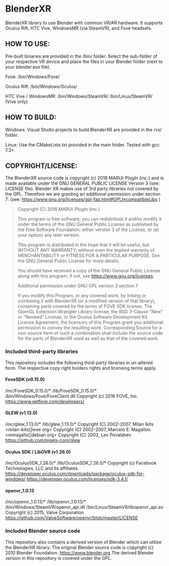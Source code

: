 # BlenderXR
BlenderXR library to use Blender with common VR/AR hardware.
It supports Oculus Rift, HTC Vive, WindowsMR (via SteamVR), and Fove headsets.


## HOW TO USE:
Pre-built binaries are provided in the /bin/ folder.
Select the sub-folder of your respective VR device and place the files in your Blender folder (next to your blender.exe file).

Fove:        /bin/Windows/Fove/

Oculus Rift: /bin/Windows/Oculus/

HTC Vive / WindowsMR: /bin/Windows/SteamVR/
                      /bin/Linux/SteamVR/ (Vive only)

## HOW TO BUILD:
Windows:
Visual Studio projects to build BlenderXR are provided in the /vs/ folder.

Linux:
Use the CMakeLists.txt provided in the main folder. Tested with gcc 7.3+.

## COPYRIGHT/LICENSE:
The BlenderXR source code is copyright (c) 2018 MARUI-PlugIn (inc.)
and is made available under the GNU GENERAL PUBLIC LICENSE Version 3 (see: LICENSE file).
Blender XR makes use of 3rd party libraries not covered by the GPL. Therefore we are granting an additional permission under section 7:
(see: https://www.gnu.org/licenses/gpl-faq.html#GPLIncompatibleLibs )
> Copyright (C) 2018 MARUI-PlugIn (inc.)
>
> This program is free software; you can redistribute it and/or modify it under the terms of the GNU General Public License as published by the Free Software Foundation; either version 3 of the License, or (at your option) any later version.
>
> This program is distributed in the hope that it will be useful, but WITHOUT ANY WARRANTY; without even the implied warranty of MERCHANTABILITY or FITNESS FOR A PARTICULAR PURPOSE. See the GNU General Public License for more details.
>
> You should have received a copy of the GNU General Public License along with this program; if not, see <https://www.gnu.org/licenses>.
>
> Additional permission under GNU GPL version 3 section 7
>
> If you modify this Program, or any covered work, by linking or combining it with BlenderXR (or a modified version of that library), containing parts covered by the terms of FOVE SDK license, The OpenGL Extension Wrangler Library license, the BSD 3-Clause "New" or "Revised" License, or the Oculus Software Development Kit License Agreement, the licensors of this Program grant you additional permission to convey the resulting work. Corresponding Source for a non-source form of such a combination shall include the source code for the parts of BlenderXR used as well as that of the covered work.



### Included third-party libraries
This repository includes the following third-party libraries in un-altered form.
The respective copy right holders rights and licensing terms apply.

#### FoveSDK (v0.15.0)
/inc/FoveSDK_0.15.0/*
/lib/FoveSDK_0.15.0/*
/bin/Windows/Fove/FoveClient.dll
Copyright (c) 2016 FOVE, Inc.
https://www.getfove.com/developers/

#### GLEW (v1.13.0)
/inc/glew_1.13.0/*
/lib/glew_1.13.0/*
Copyright (C) 2002-2007, Milan Ikits <milan ikits[]ieee org>
Copyright (C) 2002-2007, Marcelo E. Magallon <mmagallo[]debian org>
Copyright (C) 2002, Lev Povalahev
https://github.com/nigels-com/glew

#### Oculus SDK / LibOVR (v1.26.0)
/inc/OculusSDK_1.26.0/*
/lib/OculusSDK_1.26.0/*
Copyright (c) Facebook Technologies, LLC and its affiliates.
https://developer.oculus.com/downloads/package/oculus-sdk-for-windows/
https://developer.oculus.com/licenses/sdk-3.4.1/

#### openvr_1.0.13
/inc/openvr_1.0.13/*
/lib/openvr_1.0.13/*
/bin/Windows/SteamVR/openvr_api.dll
/bin/Linux/SteamVR/libopenvr_api.so
Copyright (c) 2015, Valve Corporation
https://github.com/ValveSoftware/openvr/blob/master/LICENSE


### Included Blender source code
This repository also contains a derived version of Blender which can utilize the BlenderXR library.
The original Blender source code is copyright (c) 2010 Blender Foundation.
https://www.blender.org
The derived Blender version in this repository is covered under the GPL.
